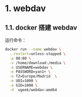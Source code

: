 # 1. webdav

## 1.1. docker 搭建 webdav
运行命令：    

```bash
docker run --name webdav \
  --restart=unless-stopped \
  -p 80:80 \
  -v /home/download:/media \
  -e USERNAME=webdav \
  -e PASSWORD=yan1+ \
  -e TZ=Europe/Madrid  \
  -e UDI=1000 \
  -e GID=1000 \
  -d  ugeek/webdav:amd64
```